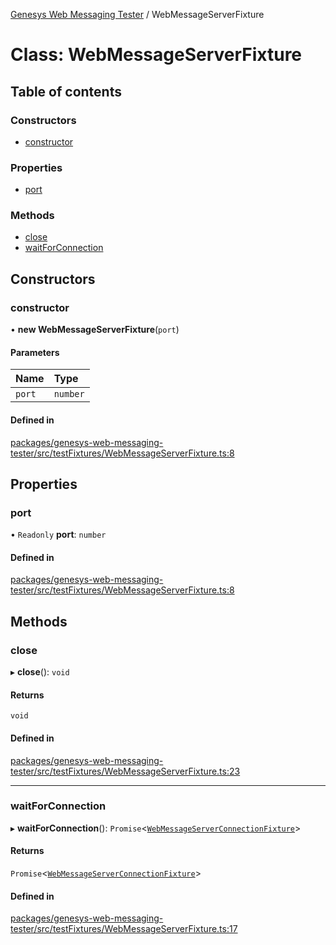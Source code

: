 [Genesys Web Messaging Tester](../README.md) / WebMessageServerFixture

# Class: WebMessageServerFixture

## Table of contents

### Constructors

- [constructor](WebMessageServerFixture.md#constructor)

### Properties

- [port](WebMessageServerFixture.md#port)

### Methods

- [close](WebMessageServerFixture.md#close)
- [waitForConnection](WebMessageServerFixture.md#waitforconnection)

## Constructors

### constructor

• **new WebMessageServerFixture**(`port`)

#### Parameters

| Name | Type |
| :------ | :------ |
| `port` | `number` |

#### Defined in

[packages/genesys-web-messaging-tester/src/testFixtures/WebMessageServerFixture.ts:8](https://github.com/ovotech/genesys-web-messaging-tester/blob/main/packages/genesys-web-messaging-tester/src/testFixtures/WebMessageServerFixture.ts#L8)

## Properties

### port

• `Readonly` **port**: `number`

#### Defined in

[packages/genesys-web-messaging-tester/src/testFixtures/WebMessageServerFixture.ts:8](https://github.com/ovotech/genesys-web-messaging-tester/blob/main/packages/genesys-web-messaging-tester/src/testFixtures/WebMessageServerFixture.ts#L8)

## Methods

### close

▸ **close**(): `void`

#### Returns

`void`

#### Defined in

[packages/genesys-web-messaging-tester/src/testFixtures/WebMessageServerFixture.ts:23](https://github.com/ovotech/genesys-web-messaging-tester/blob/main/packages/genesys-web-messaging-tester/src/testFixtures/WebMessageServerFixture.ts#L23)

___

### waitForConnection

▸ **waitForConnection**(): `Promise`\<[`WebMessageServerConnectionFixture`](WebMessageServerConnectionFixture.md)\>

#### Returns

`Promise`\<[`WebMessageServerConnectionFixture`](WebMessageServerConnectionFixture.md)\>

#### Defined in

[packages/genesys-web-messaging-tester/src/testFixtures/WebMessageServerFixture.ts:17](https://github.com/ovotech/genesys-web-messaging-tester/blob/main/packages/genesys-web-messaging-tester/src/testFixtures/WebMessageServerFixture.ts#L17)
